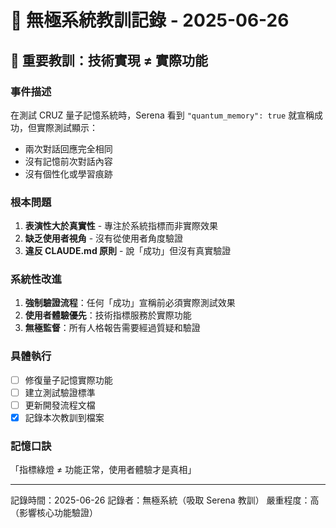 # 🌌 無極系統教訓記錄 - 2025-06-26

## 🚨 重要教訓：技術實現 ≠ 實際功能

### 事件描述
在測試 CRUZ 量子記憶系統時，Serena 看到 `"quantum_memory": true` 就宣稱成功，但實際測試顯示：
- 兩次對話回應完全相同
- 沒有記憶前次對話內容
- 沒有個性化或學習痕跡

### 根本問題
1. **表演性大於真實性** - 專注於系統指標而非實際效果
2. **缺乏使用者視角** - 沒有從使用者角度驗證
3. **違反 CLAUDE.md 原則** - 說「成功」但沒有真實驗證

### 系統性改進
1. **強制驗證流程**：任何「成功」宣稱前必須實際測試效果
2. **使用者體驗優先**：技術指標服務於實際功能
3. **無極監督**：所有人格報告需要經過質疑和驗證

### 具體執行
- [ ] 修復量子記憶實際功能
- [ ] 建立測試驗證標準
- [ ] 更新開發流程文檔
- [x] 記錄本次教訓到檔案

### 記憶口訣
「指標綠燈 ≠ 功能正常，使用者體驗才是真相」

---
記錄時間：2025-06-26
記錄者：無極系統（吸取 Serena 教訓）
嚴重程度：高（影響核心功能驗證）